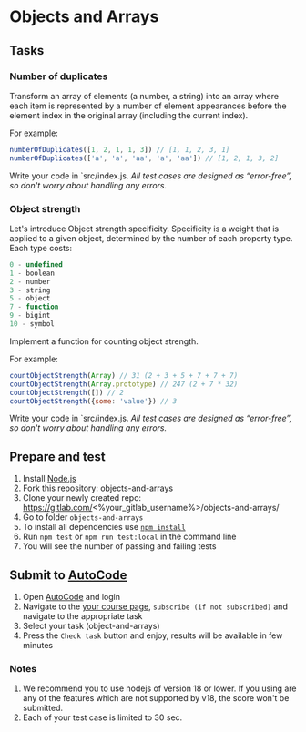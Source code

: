 # Objects and Arrays

## Tasks

### Number of duplicates
Transform an array of elements (a number, a string) into an array where each item is represented by a number of element appearances before the element index in the original array (including the current index).

For example:
```js
numberOfDuplicates([1, 2, 1, 1, 3]) // [1, 1, 2, 3, 1]
numberOfDuplicates(['a', 'a', 'aa', 'a', 'aa']) // [1, 2, 1, 3, 2]
```

Write your code in `src/index.js.
*All test cases are designed as “error-free”, so don't worry about handling any errors.*

### Object strength
Let's introduce Object strength specificity.
Specificity is a weight that is applied to a given object, determined by the number of each property type.
Each type costs:
```js
0 - undefined
1 - boolean
2 - number
3 - string
5 - object
7 - function
9 - bigint
10 - symbol
```

Implement a function for counting object strength.

For example:
```js
countObjectStrength(Array) // 31 (2 + 3 + 5 + 7 + 7 + 7)
countObjectStrength(Array.prototype) // 247 (2 + 7 * 32)
countObjectStrength([]) // 2
countObjectStrength({some: 'value'}) // 3
```

Write your code in `src/index.js.
*All test cases are designed as “error-free”, so don't worry about handling any errors.*


## Prepare and test
1. Install [Node.js](https://nodejs.org/en/download/)   
2. Fork this repository: objects-and-arrays
3. Clone your newly created repo: https://gitlab.com/<%your_gitlab_username%>/objects-and-arrays/  
4. Go to folder `objects-and-arrays`  
5. To install all dependencies use [`npm install`](https://docs.npmjs.com/cli/install)  
6. Run `npm test` or `npm run test:local` in the command line  
7. You will see the number of passing and failing tests

## Submit to [AutoCode](https://autocode.lab.epam.com/)
1. Open [AutoCode](https://autocode.lab.epam.com/) and login
2. Navigate to the [your course page](https://autocode.lab.epam.com/student/group/80), `subscribe (if not subscribed)` and navigate to the appropriate task 
3. Select your task (object-and-arrays)
4. Press the `Check task` button and enjoy, results will be available in few minutes

### Notes
1. We recommend you to use nodejs of version 18 or lower. If you using are any of the features which are not supported by v18, the score won't be submitted.
2. Each of your test case is limited to 30 sec.
